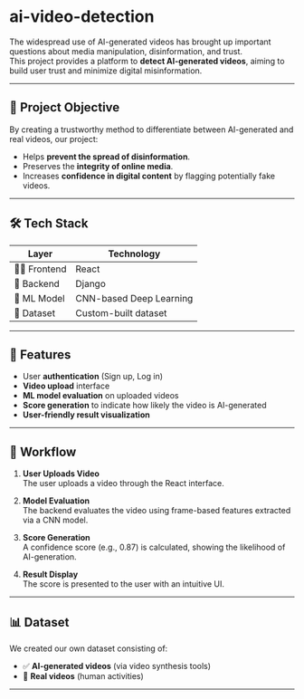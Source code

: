 # ai-video-detection

The widespread use of AI-generated videos has brought up important questions about media manipulation, disinformation, and trust.  
This project provides a platform to **detect AI-generated videos**, aiming to build user trust and minimize digital misinformation.

---

## 🎯 Project Objective

By creating a trustworthy method to differentiate between AI-generated and real videos, our project:

- Helps **prevent the spread of disinformation**.
- Preserves the **integrity of online media**.
- Increases **confidence in digital content** by flagging potentially fake videos.

---

## 🛠️ Tech Stack

| Layer        | Technology               |
|--------------|--------------------------|
| 👨‍💻 Frontend | React                    |
| 🔧 Backend    | Django                   |
| 🤖 ML Model   | CNN-based Deep Learning |
| 🧪 Dataset    | Custom-built dataset     |

---

## 📂 Features

- User **authentication** (Sign up, Log in)
- **Video upload** interface
- **ML model evaluation** on uploaded videos
- **Score generation** to indicate how likely the video is AI-generated
- **User-friendly result visualization**

---

## 🔁 Workflow

1. **User Uploads Video**  
   The user uploads a video through the React interface.

2. **Model Evaluation**  
   The backend evaluates the video using frame-based features extracted via a CNN model.

3. **Score Generation**  
   A confidence score (e.g., 0.87) is calculated, showing the likelihood of AI-generation.

4. **Result Display**  
   The score is presented to the user with an intuitive UI.

---

## 📊 Dataset

We created our own dataset consisting of:

- ✅ **AI-generated videos** (via video synthesis tools)
- 🎥 **Real videos** (human activities)


---

